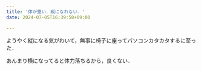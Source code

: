 ```yaml
---
title: '体が重い．縦になれない．'
date: 2024-07-05T16:39:58+09:00

---
```


ようやく縦になる気がわいて，無事に椅子に座ってパソコンカタカタするに至った．

あんまり横になってると体力落ちるから，良くない．

